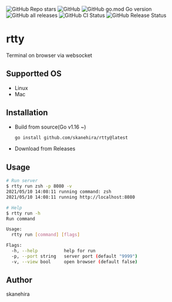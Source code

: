 ![GitHub Repo stars](https://img.shields.io/github/stars/skanehira/rtty?style=social)
![GitHub](https://img.shields.io/github/license/skanehira/rtty)
![GitHub go.mod Go version](https://img.shields.io/github/go-mod/go-version/skanehira/rtty)
![GitHub all releases](https://img.shields.io/github/downloads/skanehira/rtty/total)
![GitHub CI Status](https://img.shields.io/github/workflow/status/skanehira/rtty/ci?label=CI)
![GitHub Release Status](https://img.shields.io/github/workflow/status/skanehira/rtty/Release?label=release)

# rtty
Terminal on browser via websocket

## Supportted OS
- Linux
- Mac

## Installation
- Build from source(Go v1.16 ~)
  ```sh
  go install github.com/skanehira/rtty@latest
  ```
- Download from Releases

## Usage
```sh
# Run server
$ rtty run zsh -p 8080 -v
2021/05/10 14:08:11 running command: zsh
2021/05/10 14:08:11 running http://localhost:8080

# Help
$ rtty run -h
Run command

Usage:
  rtty run [command] [flags]

Flags:
  -h, --help          help for run
  -p, --port string   server port (default "9999")
  -v, --view bool     open browser (default false)
```

## Author
skanehira
